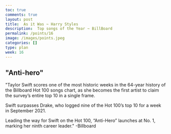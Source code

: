 ```yaml
---
toc: true
comments: true
layout: post
title:  As it Was ~ Harry Styles
description:  Top songs of the Year ~ BillBoard
permalink: /points/16
image: /images/points.jpeg
categories: []
type: plan
week: 16
---
```


## "Anti-hero"
"Taylor Swift scores one of the most historic weeks in the 64-year history of the Billboard Hot 100 songs chart, as she becomes the first artist to claim the survey’s entire top 10 in a single frame.

Swift surpasses Drake, who logged nine of the Hot 100’s top 10 for a week in September 2021.

Leading the way for Swift on the Hot 100, “Anti-Hero” launches at No. 1, marking her ninth career leader." -Billboard
